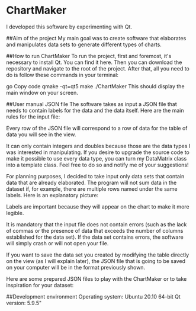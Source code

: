 # ChartMaker
I developed this software by experimenting with Qt.

##Aim of the project
My main goal was to create software that elaborates and manipulates data sets to generate different types of charts.

##How to run ChartMaker
To run the project, first and foremost, it's necessary to install Qt. You can find it here. Then you can download the repository and navigate to the root of the project. After that, all you need to do is follow these commands in your terminal:

go
Copy code
qmake -qt=qt5
make
./ChartMaker
This should display the main window on your screen.

##User manual
JSON file
The software takes as input a JSON file that needs to contain labels for the data and the data itself. Here are the main rules for the input file:

Every row of the JSON file will correspond to a row of data for the table of data you will see in the view.

It can only contain integers and doubles because those are the data types I was interested in manipulating. If you desire to upgrade the source code to make it possible to use every data type, you can turn my DataMatrix class into a template class. Feel free to do so and notify me of your suggestions!

For planning purposes, I decided to take input only data sets that contain data that are already elaborated. The program will not sum data in the dataset if, for example, there are multiple rows named under the same labels. Here is an explanatory picture:

Labels are important because they will appear on the chart to make it more legible.

It is mandatory that the input file does not contain errors (such as the lack of commas or the presence of data that exceeds the number of columns established for the data set). If the data set contains errors, the software will simply crash or will not open your file.

If you want to save the data set you created by modifying the table directly on the view (as I will explain later), the JSON file that is going to be saved on your computer will be in the format previously shown.

Here are some prepared JSON files to play with the ChartMaker or to take inspiration for your dataset:

##Development environment
Operating system: Ubuntu 20.10 64-bit
Qt version: 5.9.5"

